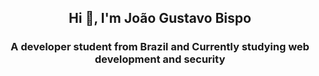 <h2 align="center">Hi 👋, I'm João Gustavo Bispo</h2>
<h3 align="center">A developer student from Brazil and Currently studying web development and security</h3>
